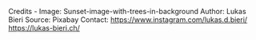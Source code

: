 Credits
    - Image: Sunset-image-with-trees-in-background
      Author: Lukas Bieri 
      Source: Pixabay
      Contact: https://www.instagram.com/lukas.d.bieri/
               https://lukas-bieri.ch/